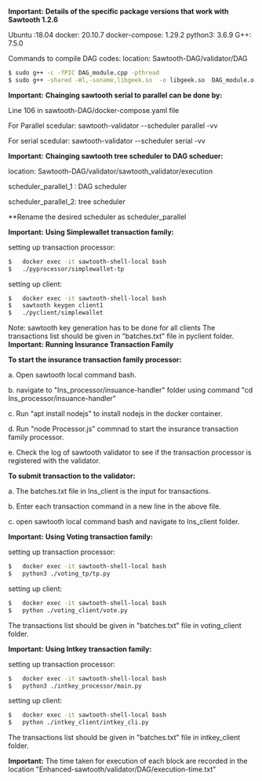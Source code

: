 **Important:**  **Details of the specific package versions that work with Sawtooth 1.2.6**

Ubuntu :18.04
docker:  20.10.7
docker-compose:  1.29.2
python3:  3.6.9
G++: 7.5.0


Commands to compile DAG codes:
location: Sawtooth-DAG/validator/DAG

```bash
$ sudo g++ -c -fPIC DAG_module.cpp -pthread
$ sudo g++ -shared -Wl,-soname,libgeek.so  -o libgeek.so  DAG_module.o
```

**Important:** **Chainging sawtooth serial to parallel can be done by:**

Line 106 in sawtooth-DAG/docker-compose.yaml file

For Parallel scedular:
    sawtooth-validator --scheduler parallel -vv 

For serial scedular:
    sawtooth-validator --scheduler serial -vv 

**Important:** **Chainging sawtooth tree scheduler to DAG scheduer:**

location: Sawtooth-DAG/validator/sawtooth_validator/execution

scheduler_parallel_1 : DAG scheduler

scheduler_parallel_2: tree scheduler

**Rename the desired scheduler as scheduler_parallel

**Important:** **Using Simplewallet transaction family:**

setting up transaction processor:
```bash
$   docker exec -it sawtooth-shell-local bash
$   ./pyprocessor/simplewallet-tp
```


setting up client:
```bash
$   docker exec -it sawtooth-shell-local bash
$   sawtooth keygen client1
$   ./pyclient/simplewallet
```
Note: sawtooth key generation has to be done for all clients
The transactions list should be given in "batches.txt" file in pyclient folder.
**Important:** **Running Insurance Transaction Family**

**To start the insurance transaction family processor:**

a. Open sawtooth local command bash.

b. navigate to "Ins_processor/insuance-handler" folder using command "cd Ins_processor/insuance-handler"

c. Run "apt install nodejs" to install nodejs in the docker container.

d. Run "node Processor.js" commnad to start the insurance transaction family processor.

e. Check the log of sawtooth validator to see if the transaction processor is registered with the validator.
	
	
**To submit transaction to the validator:**

a. The batches.txt file in Ins_client is the input for transactions.

b. Enter each transaction command in a new line in the above file.

c. open sawtooth local command bash and navigate to Ins_client folder.

**Important:** **Using Voting transaction family:**

setting up transaction processor:
```bash
$   docker exec -it sawtooth-shell-local bash
$   python3 ./voting_tp/tp.py
```


setting up client:
```bash
$   docker exec -it sawtooth-shell-local bash
$   python ./voting_client/vote.py
```
The transactions list should be given in "batches.txt" file in voting_client folder.

**Important:** **Using Intkey transaction family:**

setting up transaction processor:
```bash
$   docker exec -it sawtooth-shell-local bash
$   python3 ./intkey_processor/main.py
```


setting up client:
```bash
$   docker exec -it sawtooth-shell-local bash
$   python ./intkey_client/intkey_cli.py
```	
The transactions list should be given in "batches.txt" file in intkey_client folder.

**Important:** The time taken for execution of each block are recorded in the location "Enhanced-sawtooth/validator/DAG/execution-time.txt"
